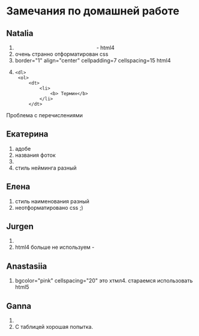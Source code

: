 # Замечания по домашней работе

## Natalia

1. <div align="center"> - html4
2. очень странно отформатирован css
3. border="1" align="center"  cellpadding=7  cellspacing=15 html4
4.     <dl>
        <ol>
            <dt>
                <li>
                    <b> Термин</b>
                </li>
            </dt>
Проблема  с перечислениями

## Екатерина

1. адобе
2. названия фоток
3. <title>Document</title>
4. стиль нейминга разный

## Елена

1. стиль наименования разный
2. неотформатировано css ;)

## Jurgen

1. <title></title>
2. html4 больше не используем - <center>

## Anastasiia

1. bgcolor="pink"  cellspacing="20" это хтмл4. стараемся использовать html5

## Ganna 

1. <title>Oписанием тегов:</title>
2. С таблицей хорошая попытка. 